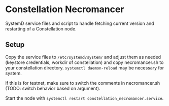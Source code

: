 # Constellation Necromancer
SystemD service files and script to handle fetching current version and restarting of a Constellation node.

## Setup
Copy the service files to `/etc/systemd/system/` and adjust them as needed (keystore credentials, workdir of constellation) and copy necromancer.sh to your constellation directory. `systemctl daemon-reload` may be necessary for system.

If this is for testnet, make sure to switch the comments in necromancer.sh (TODO: switch behavior based on argument).

 Start the node with `systemctl restart constellation_necromancer.service`.
